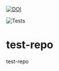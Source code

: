 [![DOI](https://zenodo.org/badge/986797247.svg)](https://doi.org/10.5281/zenodo.15469515)

![Tests](https://github.com/TerkaSlan/test-repo/actions/workflows/test.yml/badge.svg)

# test-repo
test-repo
